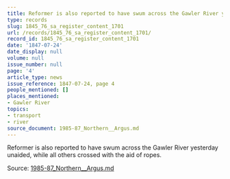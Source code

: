 ```yaml
---
title: Reformer is also reported to have swum across the Gawler River yesterday unaided
type: records
slug: 1845_76_sa_register_content_1701
url: /records/1845_76_sa_register_content_1701/
record_id: 1845_76_sa_register_content_1701
date: '1847-07-24'
date_display: null
volume: null
issue_number: null
page: '4'
article_type: news
issue_reference: 1847-07-24, page 4
people_mentioned: []
places_mentioned:
- Gawler River
topics:
- transport
- river
source_document: 1985-87_Northern__Argus.md
---
```


Reformer is also reported to have swum across the Gawler River yesterday unaided, while all others crossed with the aid of ropes.

Source: [1985-87_Northern__Argus.md](/downloads/markdown/1985-87_Northern__Argus.md)
